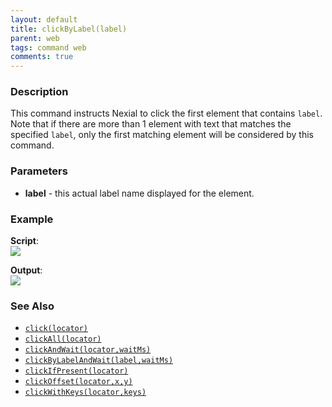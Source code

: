 ```yaml
---
layout: default
title: clickByLabel(label)
parent: web
tags: command web
comments: true
---
```


### Description
This command instructs Nexial to click the first element that contains `label`. Note that if there are more than 1 
element with text that matches the specified `label`,  only the first matching element will be considered by this 
command.


### Parameters
- **label** - this actual label name displayed for the element.


### Example
**Script**:<br/>
![](image/clickByLabel_01.png)

**Output**:<br/>
![](image/clickByLabel_02.png)


### See Also
- [`click(locator)`](click(locator))
- [`clickAll(locator)`](clickAll(locator))
- [`clickAndWait(locator,waitMs)`](clickAndWait(locator,waitMs))
- [`clickByLabelAndWait(label,waitMs)`](clickByLabelAndWait(label,waitMs))
- [`clickIfPresent(locator)`](clickIfPresent(locator))
- [`clickOffset(locator,x,y)`](clickOffset(locator,x,y))
- [`clickWithKeys(locator,keys)`](clickWithKeys(locator,keys))
